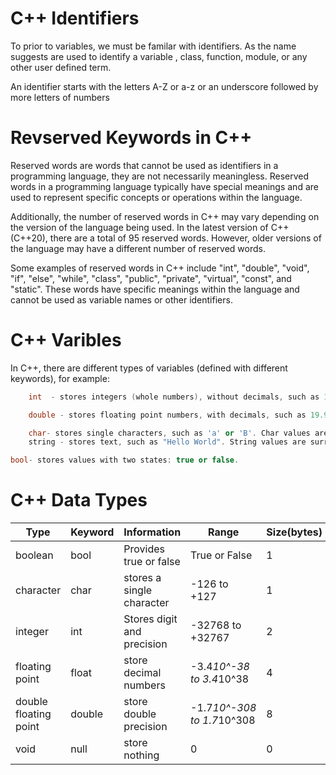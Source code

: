 # C++ Identifiers 
To prior to variables, we must be familar with identifiers. As the name suggests are used to identify a variable , class, function, module, or any other user defined term.

An identifier starts with the letters A-Z or a-z or an underscore followed by more letters of numbers



# Revserved Keywords in C++
Reserved words are words that cannot be used as identifiers in a programming language, they are not necessarily meaningless. Reserved words in a programming language typically have special meanings and are used to represent specific concepts or operations within the language.

Additionally, the number of reserved words in C++ may vary depending on the version of the language being used. In the latest version of C++ (C++20), there are a total of 95 reserved words. However, older versions of the language may have a different number of reserved words.

Some examples of reserved words in C++ include "int", "double", "void", "if", "else", "while", "class", "public", "private", "virtual", "const", and "static". These words have specific meanings within the language and cannot be used as variable names or other identifiers.



# C++ Varibles  
In C++, there are different types of variables (defined with different keywords), for example:

``` c++ 
    int  - stores integers (whole numbers), without decimals, such as 123 or -123.
```

``` c++ 
    double - stores floating point numbers, with decimals, such as 19.99 or -19.99 .
```
``` c++ 
    char- stores single characters, such as 'a' or 'B'. Char values are surrounded by single quotes
    string - stores text, such as "Hello World". String values are surrounded by double quotes.
 ```

``` c++ 
bool- stores values with two states: true or false.
 ```
 

# C++ Data Types

| Type | Keyword | Information | Range | Size(bytes) |
| --- | --- | --- | --- | --- |
| boolean | bool | Provides true or false | True or False | 1  |
| character | char | stores a single character | -126 to +127 | 1 |
| integer | int | Stores digit and precision | -32768 to +32767 | 2 |
| floating point | float | store decimal numbers  | -3.4*10^-38 to 3.4*10^38  | 4 |
| double floating point | double | store double precision | -1.7*10^-308 to 1.7*10^308  | 8 |
| void  | null | store nothing  | 0 | 0 |











